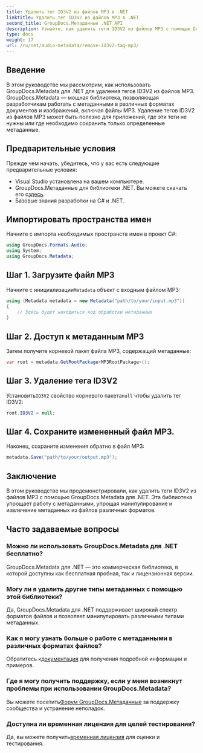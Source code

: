 ```yaml
---
title: Удалить тег ID3V2 из файлов MP3 в .NET
linktitle: Удалить тег ID3V2 из файлов MP3 в .NET
second_title: GroupDocs.Метаданные .NET API
description: Узнайте, как удалить теги ID3V2 из файлов MP3 с помощью GroupDocs.Metadata для .NET. Эффективно управляйте метаданными в своих проектах C#.
type: docs
weight: 17
url: /ru/net/audio-metadata/remove-id3v2-tag-mp3/
---
```

## Введение
В этом руководстве мы рассмотрим, как использовать GroupDocs.Metadata для .NET для удаления тегов ID3V2 из файлов MP3. GroupDocs.Metadata — мощная библиотека, позволяющая разработчикам работать с метаданными в различных форматах документов и изображений, включая файлы MP3. Удаление тегов ID3V2 из файлов MP3 может быть полезно для приложений, где эти теги не нужны или где необходимо сохранить только определенные метаданные.
## Предварительные условия
Прежде чем начать, убедитесь, что у вас есть следующие предварительные условия:
- Visual Studio установлена на вашем компьютере.
-  GroupDocs.Метаданные для библиотеки .NET. Вы можете скачать его с[здесь](https://releases.groupdocs.com/metadata/net/).
- Базовые знания разработки на C# и .NET.

## Импортировать пространства имен
Начните с импорта необходимых пространств имен в проект C#:
```csharp
using GroupDocs.Formats.Audio;
using System;
using GroupDocs.Metadata;
```
## Шаг 1. Загрузите файл MP3
 Начните с инициализации`Metadata` объект с входным файлом MP3:
```csharp
using (Metadata metadata = new Metadata("path/to/your/input.mp3"))
{
    // Здесь будет находиться код обработки метаданных
}
```
## Шаг 2. Доступ к метаданным MP3
Затем получите корневой пакет файла MP3, содержащий метаданные:
```csharp
var root = metadata.GetRootPackage<MP3RootPackage>();
```
## Шаг 3. Удаление тега ID3V2
 Установить`ID3V2` свойство корневого пакета`null` чтобы удалить тег ID3V2:
```csharp
root.ID3V2 = null;
```
## Шаг 4. Сохраните измененный файл MP3.
Наконец, сохраните изменения обратно в файл MP3:
```csharp
metadata.Save("path/to/your/output.mp3");
```

## Заключение
В этом руководстве мы продемонстрировали, как удалить теги ID3V2 из файлов MP3 с помощью GroupDocs.Metadata для .NET. Эта библиотека упрощает работу с метаданными, упрощая манипулирование и извлечение метаданных из файлов различных форматов.

## Часто задаваемые вопросы
### Можно ли использовать GroupDocs.Metadata для .NET бесплатно?
GroupDocs.Metadata для .NET — это коммерческая библиотека, в которой доступны как бесплатная пробная, так и лицензионная версии.
### Могу ли я удалить другие типы метаданных с помощью этой библиотеки?
Да, GroupDocs.Metadata для .NET поддерживает широкий спектр форматов файлов и позволяет манипулировать различными типами метаданных.
### Как я могу узнать больше о работе с метаданными в различных форматах файлов?
 Обратитесь к[документация](https://reference.groupdocs.com/metadata/net/) для получения подробной информации и примеров.
### Где я могу получить поддержку, если у меня возникнут проблемы при использовании GroupDocs.Metadata?
 Вы можете посетить[Форум GroupDocs.Метаданные](https://forum.groupdocs.com/c/metadata/14) за поддержку сообщества и устранение неполадок.
### Доступна ли временная лицензия для целей тестирования?
Да, вы можете получить[временная лицензия](https://purchase.groupdocs.com/temporary-license/) для оценки и тестирования.